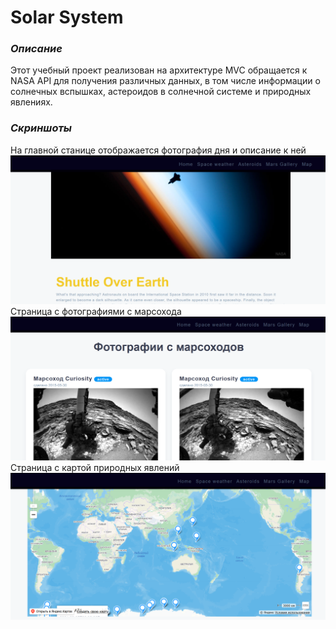 # Solar System
### *Описание*

Этот учебный проект реализован на архитектуре MVC обращается к NASA API для получения различных данных, в том числе информации о солнечных вспышках, астероидов в солнечной системе и природных явлениях.

### *Скриншоты*

На главной станице отображается фотография дня и описание к ней
![](https://github.com/Camalo/Solar-System/blob/main/public/images/home_page.png)
Страница с фотографиями с марсохода
![](https://github.com/Camalo/Solar-System/blob/main/public/images/marsohod_photos.png)
Страница с картой природных явлений
![](https://github.com/Camalo/Solar-System/blob/main/public/images/map.png)

